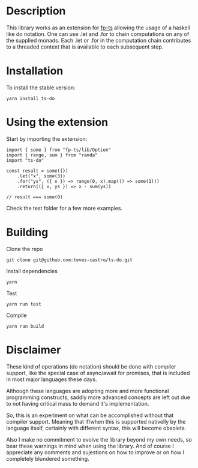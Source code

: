 # Description

This library works as an extension for [fp-ts](https://github.com/gcanti/fp-ts) allowing the usage of a haskell like do notation. One can use .let and .for to chain computations on any of the supplied monads.
Each .let or .for in the computation chain contributes to a threaded context that is available to each subsequent step.

# Installation

To install the stable version:

```
yarn install ts-do
```

# Using the extension

Start by importing the extension:

```
import { some } from "fp-ts/lib/Option"
import { range, sum } from "ramda"
import "ts-do"

const result = some({})
    .let("x", some(3))
    .for("ys", ({ x }) => range(0, x).map(() => some(1)))
    .return(({ x, ys }) => x - sum(ys))

// result === some(0)
```

Check the test folder for a few more examples.

# Building

Clone the repo

```
git clone git@github.com:teves-castro/ts-do.git
```

Install dependencies

```
yarn
```

Test

```
yarn run test
```

Compile

```
yarn run build
```

# Disclaimer

These kind of operations (do notation) should be done with compiler support, like the special case of async/await for promises, that is included in most major languages these days.

Although these languages are adopting more and more functional programming constructs, saddly more advanced concepts are left out due to not having critical mass to demand it's implementation.

So, this is an experiment on what can be accomplished without that compiler support. Meaning that if/when this is supported nativelly by the language itself, certainly with different syntax, this will become obsolete.

Also I make no commitment to evolve the library beyond my own needs, so bear these warnings in mind when using the library.
And of course I appreciate any comments and sujestions on how to improve or on how I completely blundered something.
